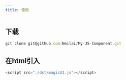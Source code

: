 ```yaml
---
title: 使用
---
```

## 下载
```javascript
git clone git@github.com:Neilai/My-JS-Component.git
```
## 在html引入
```javascript
<script src="./dst/magicUI.js"></script>
```